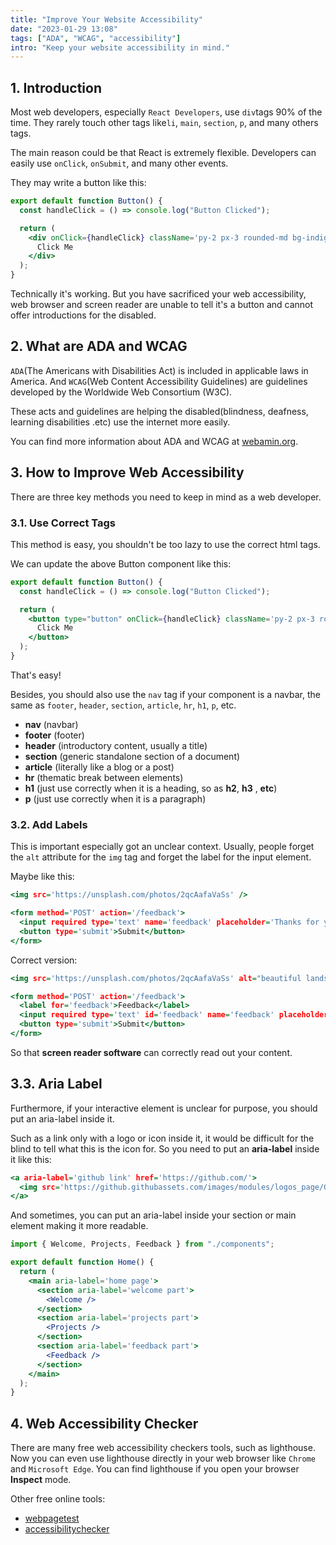 ```yaml
---
title: "Improve Your Website Accessibility"
date: "2023-01-29 13:08"
tags: ["ADA", "WCAG", "accessibility"]
intro: "Keep your website accessibility in mind."
---
```


## 1. Introduction

Most web developers, especially `React Developers`, use `div`tags 90% of the time. They rarely touch other tags like`li`, `main`, `section`, `p`, and many others tags.

The main reason could be that React is extremely flexible. Developers can easily use `onClick`, `onSubmit`, and many other events.

They may write a button like this:

```js:Button.jsx
export default function Button() {
  const handleClick = () => console.log("Button Clicked");

  return (
    <div onClick={handleClick} className='py-2 px-3 rounded-md bg-indigo-600 text-white'>
      Click Me
    </div>
  );
}
```

Technically it's working. But you have sacrificed your web accessibility, web browser and screen reader are unable to tell it's a button and cannot offer introductions for the disabled.

## 2. What are ADA and WCAG

`ADA`(The Americans with Disabilities Act) is included in applicable laws in America. And
`WCAG`(Web Content Accessibility Guidelines) are guidelines developed by the Worldwide Web Consortium (W3C).

These acts and guidelines are helping the disabled(blindness, deafness, learning disabilities .etc) use the internet more easily.

You can find more information about ADA and WCAG at [webamin.org](https://webamin.org/).

## 3. How to Improve Web Accessibility

There are three key methods you need to keep in mind as a web developer.

### 3.1. Use Correct Tags

This method is easy, you shouldn't be too lazy to use the correct html tags.

We can update the above Button component like this:

```js:Button.jsx
export default function Button() {
  const handleClick = () => console.log("Button Clicked");

  return (
    <button type="button" onClick={handleClick} className='py-2 px-3 rounded-md bg-indigo-600 text-white'>
      Click Me
    </button>
  );
}
```

That's easy!

Besides, you should also use the `nav` tag if your component is a navbar, the same as `footer`, `header`, `section`, `article`, `hr`, `h1`, `p`, etc.

- **nav** (navbar)
- **footer** (footer)
- **header** (introductory content, usually a title)
- **section** (generic standalone section of a document)
- **article** (literally like a blog or a post)
- **hr** (thematic break between elements)
- **h1** (just use correctly when it is a heading, so as **h2**, **h3** , **etc**)
- **p** (just use correctly when it is a paragraph)

### 3.2. Add Labels

This is important especially got an unclear context. Usually, people forget the `alt` attribute for the `img` tag and forget the label for the input element.

Maybe like this:

```html:image.html
<img src='https://unsplash.com/photos/2qcAafaVaSs' />
```

```html:form.html
<form method='POST' action='/feedback'>
  <input required type='text' name='feedback' placeholder='Thanks for your feedback' />
  <button type='submit'>Submit</button>
</form>
```

Correct version:

```html:image.html
<img src='https://unsplash.com/photos/2qcAafaVaSs' alt="beautiful landscape" />
```

```html:form.html
<form method='POST' action='/feedback'>
  <label for='feedback'>Feedback</label>
  <input required type='text' id='feedback' name='feedback' placeholder='Thanks for your feedback' />
  <button type='submit'>Submit</button>
</form>
```

So that **screen reader software** can correctly read out your content.

## 3.3. Aria Label

Furthermore, if your interactive element is unclear for purpose, you should put an aria-label inside it.

Such as a link only with a logo or icon inside it, it would be difficult for the blind to tell what this is the icon for. So you need to put an **aria-label** inside it like this:

```html:aria-label.html
<a aria-label='github link' href='https://github.com/'>
  <img src='https://github.githubassets.com/images/modules/logos_page/GitHub-Mark.png' alt='githb icon' />
</a>
```

And sometimes, you can put an aria-label inside your section or main element making it more readable.

```js:Home.jsx
import { Welcome, Projects, Feedback } from "./components";

export default function Home() {
  return (
    <main aria-label='home page'>
      <section aria-label='welcome part'>
        <Welcome />
      </section>
      <section aria-label='projects part'>
        <Projects />
      </section>
      <section aria-label='feedback part'>
        <Feedback />
      </section>
    </main>
  );
}
```

## 4. Web Accessibility Checker

There are many free web accessibility checkers tools, such as lighthouse. Now you can even use lighthouse directly in your web browser like `Chrome` and `Microsoft Edge`. You can find lighthouse if you open your browser **Inspect** mode.

Other free online tools:

- [webpagetest](https://www.webpagetest.org/lighthouse)
- [accessibilitychecker](https://www.accessibilitychecker.org/)
